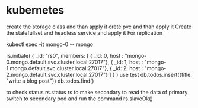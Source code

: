 
# kubernetes
create the storage class and than apply it
crete pvc and than apply it
Create the statefullset and headless service and apply it
For replication

kubectl exec -it mongo-0 -- mongo

rs.initiate(
   { 
      _id: "rs0",
      members: [
         { _id: 0, host : "mongo-0.mongo.default.svc.cluster.local:27017"},
         { _id: 1, host : "mongo-1.mongo.default.svc.cluster.local:27017"},
         { _id: 2, host : "mongo-2.mongo.default.svc.cluster.local:27017"}
         ]
    }
)
use test
db.todos.insert({title: "write a blog post"})
db.todos.find()

to check status
rs.status
rs
to make secondary to read the data of primary switch to secondary pod and run the command
rs.slaveOk()
